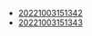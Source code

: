 - [20221003151342](/zet/20221003151342/README.md)
- [20221003151343](/zet/20221003151343/README.md)
